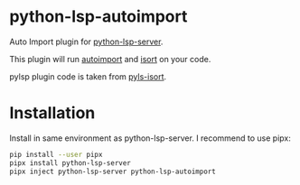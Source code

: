 # python-lsp-autoimport
Auto Import plugin for [python-lsp-server](https://github.com/python-lsp/python-lsp-server).

This plugin will run [autoimport](https://lyz-code.github.io/autoimport/) and [isort](https://pycqa.github.io/isort/) on your code.

pylsp plugin code is taken from [pyls-isort](https://github.com/paradoxxxzero/pyls-isort).


# Installation

Install in same environment as python-lsp-server. I recommend to use pipx:

```bash
pip install --user pipx
pipx install python-lsp-server
pipx inject python-lsp-server python-lsp-autoimport 
```
